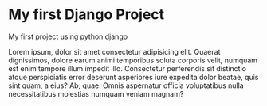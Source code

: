# My first Django Project
My first project using python django

Lorem ipsum, dolor sit amet consectetur adipisicing elit. Quaerat dignissimos, dolore earum animi temporibus soluta corporis velit, numquam est enim tempore illum impedit illo. Consectetur perferendis sit distinctio atque perspiciatis error deserunt asperiores iure expedita dolor beatae, quis sint quam, a eius? Ab, quae. Omnis aspernatur officia voluptatibus nulla necessitatibus molestias numquam veniam magnam?

